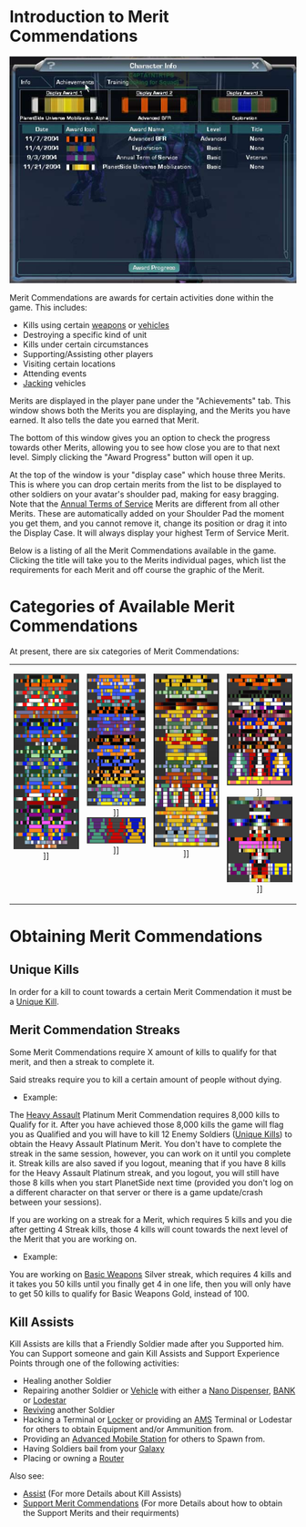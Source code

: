 # Introduction to Merit Commendations

![](../images/Achievements_pane.jpg "Achievements_pane.jpg")

Merit Commendations are awards for certain activities done within the game. This
includes:

- Kills using certain [weapons](../weapons/Weapon.md) or
  [vehicles](../vehicles/Vehicle.md)
- Destroying a specific kind of unit
- Kills under certain circumstances
- Supporting/Assisting other players
- Visiting certain locations
- Attending events
- [Jacking](../terminology/Jack.md) vehicles

Merits are displayed in the player pane under the "Achievements" tab. This
window shows both the Merits you are displaying, and the Merits you have earned.
It also tells the date you earned that Merit.

The bottom of this window gives you an option to check the progress towards
other Merits, allowing you to see how close you are to that next level. Simply
clicking the "Award Progress" button will open it up.

At the top of the window is your "display case" which house three Merits. This
is where you can drop certain merits from the list to be displayed to other
soldiers on your avatar's shoulder pad, making for easy bragging. Note that the
[Annual Terms of Service](Term_of_Service.md) Merits are different from all
other Merits. These are automatically added on your Shoulder Pad the moment you
get them, and you cannot remove it, change its position or drag it into the
Display Case. It will always display your highest Term of Service Merit.

Below is a listing of all the Merit Commendations available in the game.
Clicking the title will take you to the Merits individual pages, which list the
requirements for each Merit and off course the graphic of the Merit.

# Categories of Available Merit Commendations

At present, there are six categories of Merit Commendations:

<table border="0">
<tr>
<td width="190" align="center" valign="top">

<b></b> ![](../images/SupportMeritThumb.png "fig:SupportMeritThumb.png")\]\]

</td>
<td width="170" align="center" valign="top">

<b></b> ![](../images/VehMeritThumb.png "fig:VehMeritThumb.png")\]\] <b></b>
![](../images/DefenseMeritThumb.png "fig:DefenseMeritThumb.png")\]\]

</td>
<td width="190" align="center" valign="top">

<b></b> ![](../images/WeaponryMeritThumb2.png "fig:WeaponryMeritThumb2.png")\]\]

</td>
<td width="190" align="center" valign="top">

<b></b>
![](../images/ActivityMeritThumbnail_copy.png "fig:ActivityMeritThumbnail_copy.png")\]\]
<b></b>
![](../images/Exclusive_Merit_Commendation.png "fig:Exclusive_Merit_Commendation.png")\]\]

</td>
</tr>
</table>

# Obtaining Merit Commendations

## Unique Kills

In order for a kill to count towards a certain Merit Commendation it must be a
[Unique Kill](../terminology/Unique_kill.md).

## Merit Commendation Streaks

Some Merit Commendations require X amount of kills to qualify for that merit,
and then a streak to complete it.

Said streaks require you to kill a certain amount of people without dying.

- Example:

The [Heavy Assault](Heavy_Assault_(Merit).md) Platinum Merit Commendation
requires 8,000 kills to Qualify for it. After you have achieved those 8,000
kills the game will flag you as Qualified and you will have to kill 12 Enemy
Soldiers ([Unique Kills](../terminology/Unique_kill.md)) to obtain the Heavy Assault Platinum
Merit. You don't have to complete the streak in the same session, however, you
can work on it until you complete it. Streak kills are also saved if you logout,
meaning that if you have 8 kills for the Heavy Assault Platinum streak, and you
logout, you will still have those 8 kills when you start PlanetSide next time
(provided you don't log on a different character on that server or there is a
game update/crash between your sessions).

If you are working on a streak for a Merit, which requires 5 kills and you die
after getting 4 Streak kills, those 4 kills will count towards the next level of
the Merit that you are working on.

- Example:

You are working on [Basic Weapons](Basic_Weapons_(Merit).md) Silver streak,
which requires 4 kills and it takes you 50 kills until you finally get 4 in one
life, then you will only have to get 50 kills to qualify for Basic Weapons Gold,
instead of 100.

## Kill Assists

Kill Assists are kills that a Friendly Soldier made after you Supported him. You
can Support someone and gain Kill Assists and Support Experience Points through
one of the following activities:

- Healing another Soldier
- Repairing another Soldier or [Vehicle](../vehicles/Vehicle.md) with either a
  [Nano Dispenser](../weapons/Nano_Dispenser.md),
  [BANK](../weapons/Body_Armor_Nano_Kit.md) or
  [Lodestar](../vehicles/Lodestar.md)
- [Reviving](../terminology/Revive.md) another Soldier
- Hacking a Terminal or [Locker](../items/Lockers.md) or providing an
  [AMS](../vehicles/Advanced_Mobile_Station.md) Terminal or Lodestar for others
  to obtain Equipment and/or Ammunition from.
- Providing an [Advanced Mobile Station](../vehicles/Advanced_Mobile_Station.md)
  for others to Spawn from.
- Having Soldiers bail from your [Galaxy](../vehicles/Galaxy.md)
- Placing or owning a [Router](../vehicles/Router.md)

Also see:

- [Assist](../terminology/Assist.md) (For more Details about Kill Assists)
- [Support Merit Commendations](Support_Merit_Commendations.md) (For more
  Details about how to obtain the Support Merits and their requirments)

<!--[category:Merits](category:Merits.md)-->
